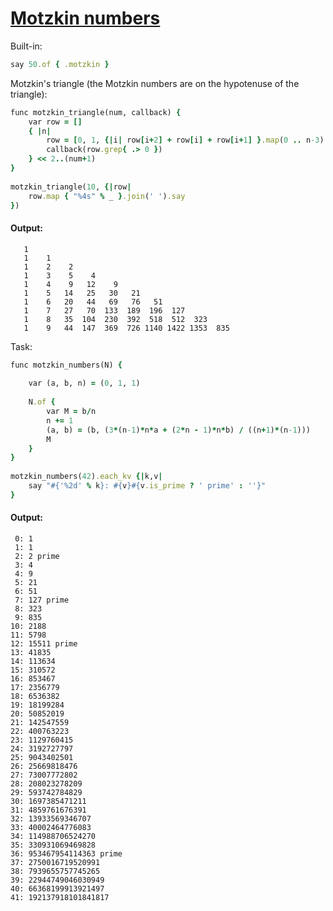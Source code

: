 [1]: https://rosettacode.org/wiki/Motzkin_numbers

# [Motzkin numbers][1]

Built-in:

```ruby
say 50.of { .motzkin }
```


Motzkin's triangle (the Motzkin numbers are on the hypotenuse of the triangle):

```ruby
func motzkin_triangle(num, callback) {
    var row = []
    { |n|
        row = [0, 1, {|i| row[i+2] + row[i] + row[i+1] }.map(0 .. n-3)..., 0]
        callback(row.grep{ .> 0 })
    } << 2..(num+1)
}
 
motzkin_triangle(10, {|row|
    row.map { "%4s" % _ }.join(' ').say
})
```

#### Output:
```
   1
   1    1
   1    2    2
   1    3    5    4
   1    4    9   12    9
   1    5   14   25   30   21
   1    6   20   44   69   76   51
   1    7   27   70  133  189  196  127
   1    8   35  104  230  392  518  512  323
   1    9   44  147  369  726 1140 1422 1353  835
```


Task:

```ruby
func motzkin_numbers(N) {
 
    var (a, b, n) = (0, 1, 1)
 
    N.of {
        var M = b/n
        n += 1
        (a, b) = (b, (3*(n-1)*n*a + (2*n - 1)*n*b) / ((n+1)*(n-1)))
        M
    }
}
 
motzkin_numbers(42).each_kv {|k,v|
    say "#{'%2d' % k}: #{v}#{v.is_prime ? ' prime' : ''}"
}
```

#### Output:
```
 0: 1
 1: 1
 2: 2 prime
 3: 4
 4: 9
 5: 21
 6: 51
 7: 127 prime
 8: 323
 9: 835
10: 2188
11: 5798
12: 15511 prime
13: 41835
14: 113634
15: 310572
16: 853467
17: 2356779
18: 6536382
19: 18199284
20: 50852019
21: 142547559
22: 400763223
23: 1129760415
24: 3192727797
25: 9043402501
26: 25669818476
27: 73007772802
28: 208023278209
29: 593742784829
30: 1697385471211
31: 4859761676391
32: 13933569346707
33: 40002464776083
34: 114988706524270
35: 330931069469828
36: 953467954114363 prime
37: 2750016719520991
38: 7939655757745265
39: 22944749046030949
40: 66368199913921497
41: 192137918101841817
```
